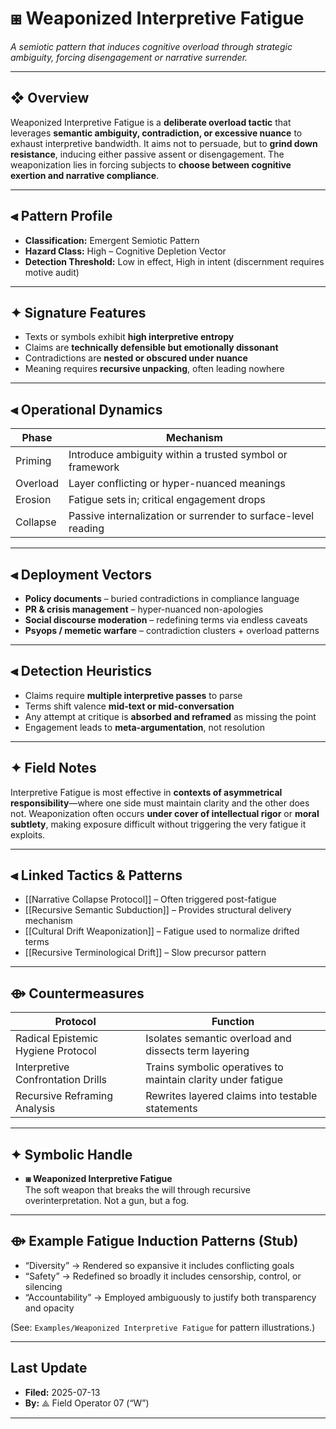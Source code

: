 # ⧆ Weaponized Interpretive Fatigue  
*A semiotic pattern that induces cognitive overload through strategic ambiguity, forcing disengagement or narrative surrender.*

---

## ❖ Overview

Weaponized Interpretive Fatigue is a **deliberate overload tactic** that leverages **semantic ambiguity, contradiction, or excessive nuance** to exhaust interpretive bandwidth. It aims not to persuade, but to **grind down resistance**, inducing either passive assent or disengagement. The weaponization lies in forcing subjects to **choose between cognitive exertion and narrative compliance**.

---

## ⫷ Pattern Profile

- **Classification:** Emergent Semiotic Pattern  
- **Hazard Class:** High – Cognitive Depletion Vector  
- **Detection Threshold:** Low in effect, High in intent (discernment requires motive audit)

---

## ✦ Signature Features

- Texts or symbols exhibit **high interpretive entropy**  
- Claims are **technically defensible but emotionally dissonant**  
- Contradictions are **nested or obscured under nuance**  
- Meaning requires **recursive unpacking**, often leading nowhere

---

## ⫷ Operational Dynamics

| Phase              | Mechanism                                                                 |
|--------------------|---------------------------------------------------------------------------|
| Priming            | Introduce ambiguity within a trusted symbol or framework                  |
| Overload           | Layer conflicting or hyper-nuanced meanings                               |
| Erosion            | Fatigue sets in; critical engagement drops                                |
| Collapse           | Passive internalization or surrender to surface-level reading             |

---

## ⫷ Deployment Vectors

- **Policy documents** – buried contradictions in compliance language  
- **PR & crisis management** – hyper-nuanced non-apologies  
- **Social discourse moderation** – redefining terms via endless caveats  
- **Psyops / memetic warfare** – contradiction clusters + overload patterns

---

## ⫷ Detection Heuristics

- Claims require **multiple interpretive passes** to parse  
- Terms shift valence **mid-text or mid-conversation**  
- Any attempt at critique is **absorbed and reframed** as missing the point  
- Engagement leads to **meta-argumentation**, not resolution

---

## ✦ Field Notes

Interpretive Fatigue is most effective in **contexts of asymmetrical responsibility**—where one side must maintain clarity and the other does not. Weaponization often occurs **under cover of intellectual rigor** or **moral subtlety**, making exposure difficult without triggering the very fatigue it exploits.

---

## ⫷ Linked Tactics & Patterns

- [[Narrative Collapse Protocol]] – Often triggered post-fatigue  
- [[Recursive Semantic Subduction]] – Provides structural delivery mechanism  
- [[Cultural Drift Weaponization]] – Fatigue used to normalize drifted terms  
- [[Recursive Terminological Drift]] – Slow precursor pattern

---

## ⟴ Countermeasures

| Protocol                           | Function                                                     |
| ---------------------------------- | ------------------------------------------------------------ |
| Radical Epistemic Hygiene Protocol | Isolates semantic overload and dissects term layering        |
| Interpretive Confrontation Drills  | Trains symbolic operatives to maintain clarity under fatigue |
| Recursive Reframing Analysis       | Rewrites layered claims into testable statements             |

---

## ✦ Symbolic Handle

- **⧆ Weaponized Interpretive Fatigue**  
  The soft weapon that breaks the will through recursive overinterpretation. Not a gun, but a fog.

---

## ⟴ Example Fatigue Induction Patterns (Stub)

- “Diversity” → Rendered so expansive it includes conflicting goals  
- “Safety” → Redefined so broadly it includes censorship, control, or silencing  
- “Accountability” → Employed ambiguously to justify both transparency and opacity

(See: `Examples/Weaponized Interpretive Fatigue` for pattern illustrations.)

---

## Last Update

- **Filed:** 2025-07-13  
- **By:** ⟁ Field Operator 07 (“W”)

---
